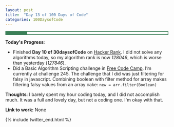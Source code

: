 ```yaml
---
layout: post
title:  "Day 13 of 100 Days of Code"
categories: 100DaysofCode
---
```


<div style = "width: 100%; height: 8px; border: 2px; border-style: solid; border-color: #3a7f57;">
  <div style = "width: 13%; height: 8px; background-color: #3a7f57;">
  </div>
</div>

**Today's Progress**:
+ Finished **Day 10 of 30daysofCode** on [Hacker Rank](http://www.hackerrank.com). I did not solve any algorithms today, so my algorithm rank is now *128046*, which is worse than yesterday (*127846*).
+ Did a Basic Algorithm Scripting challenge in [Free Code Camp]( https://www.freecodecamp.org). I’m currently at challenge 245. The challenge that I did was just filtering for falsy in javascript. Combining boolean with filter method for array makes filtering falsy values from an array cake: ```new = arr.filter(Boolean)```

**Thoughts**: I barely spent my hour coding today, and I did not accomplish much. It was a full and lovely day, but not a coding one. I'm okay with that. 

**Link to work:** None

{% include twitter_end.html %}